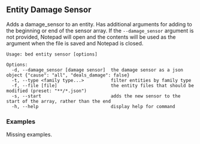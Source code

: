 ## Entity Damage Sensor

Adds a damage_sensor to an entity. Has additional arguments for adding to the beginning or end of the sensor array. If the `--damage_sensor` argument is not provided, Notepad will open and the contents will be used as the argument when the file is saved and Notepad is closed.

```
Usage: bed entity sensor [options]

Options:
  -d, --damage_sensor [damage sensor]  the damage sensor as a json object {"cause": "all", "deals_damage": false}
  -t, --type <family type...>          filter entities by family type
  -f, --file [file]                    the entity files that should be modified (preset: "**/*.json")
  -s, --start                          adds the new sensor to the start of the array, rather than the end
  -h, --help                           display help for command
```

### Examples

Missing examples.